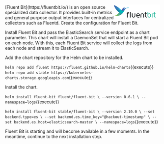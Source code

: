 <img align="right" src="./assets/fluentbit.png" width="150">
[Fluent Bit](https://fluentbit.io/) is an open source specialized data collector. It provides built-in metrics and general purpose output interfaces for centralized collectors such as Fluentd.
Create the configuration for Fluent Bit.

Install Fluent Bit and pass the ElasticSearch service endpoint as a chart parameter. This chart will install a DaemonSet that will start a Fluent Bit pod on each node. With this, each Fluent Bit service will collect the logs from each node and stream it to ElasticSearch.

Add the chart repository for the Helm chart to be installed.

`helm repo add fluent https://fluent.github.io/helm-charts`{{execute}}
`helm repo add stable https://kubernetes-charts.storage.googleapis.com`{{execute}}

Install the chart.
 
`helm install fluent-bit fluent/fluent-bit \
  --version 0.6.1 \
  --namespace=logs`{{execute}}

`helm install fluent-bit stable/fluent-bit \
  --version 2.10.0 \
  --set backend.type=es \
  --set backend.es.time_key="@hackout-timestamp" \
  --set backend.es.host=elasticsearch-master \
  --namespace=logs`{{execute}}

Fluent Bit is starting and will become available in a few moments. In the meantime, continue to the next installation step.
